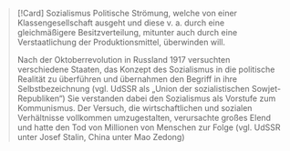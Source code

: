 >[!Card] Sozialismus
>Politische Strömung, welche von einer Klassengesellschaft ausgeht und diese v. a. durch eine gleichmäßigere Besitzverteilung, mitunter auch durch eine Verstaatlichung der Produktionsmittel, überwinden will.
>
>Nach der Oktoberrevolution in Russland 1917 versuchten verschiedene Staaten, das Konzept des Sozialismus in die politische Realität zu überführen und übernahmen den Begriff in ihre Selbstbezeichnung (vgl. UdSSR als „Union der sozialistischen Sowjet- Republiken“) Sie verstanden dabei den Sozialismus als Vorstufe zum Kommunismus. Der Versuch, die wirtschaftlichen und sozialen Verhältnisse vollkommen umzugestalten, verursachte großes Elend und hatte den Tod von Millionen von Menschen zur Folge (vgl. UdSSR unter Josef Stalin, China unter Mao Zedong)
<!--SR:!2025-08-31,104,270-->

